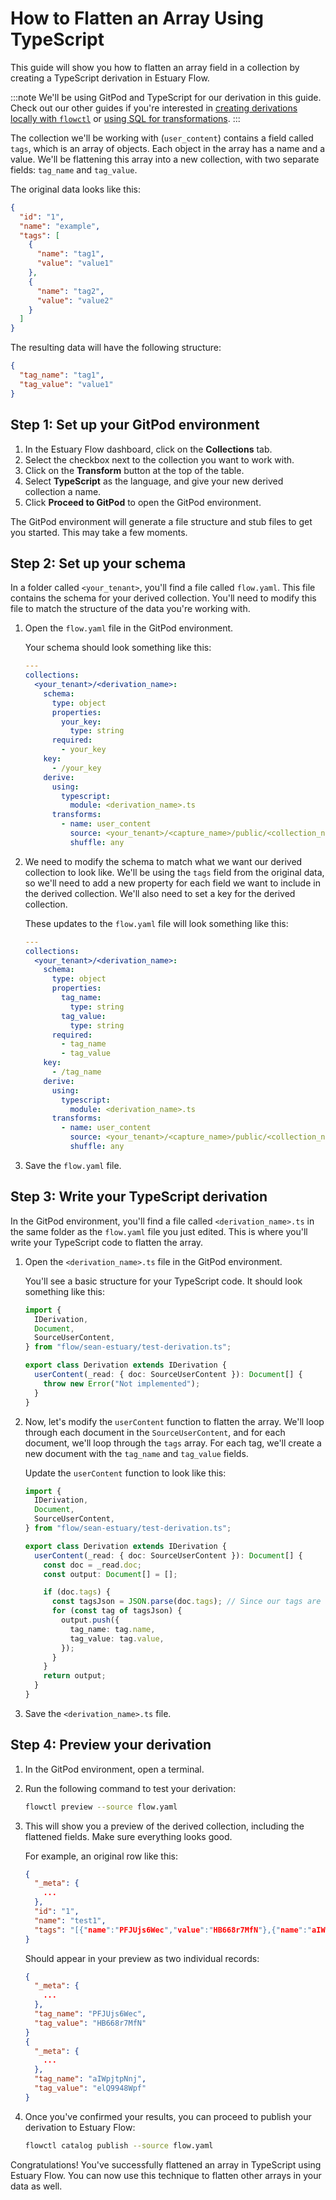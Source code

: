 # How to Flatten an Array Using TypeScript

This guide will show you how to flatten an array field in a collection by creating a TypeScript derivation in Estuary Flow.

:::note
We'll be using GitPod and TypeScript for our derivation in this guide. Check out our other guides if you're interested in [creating derivations locally with `flowctl`](./flowctl/create-derivation.md) or [using SQL for transformations](./derivation_tutorial_sql.md).
:::

The collection we'll be working with (`user_content`) contains a field called `tags`, which is an array of objects. Each object in the array has a name and a value. We'll be flattening this array into a new collection, with two separate fields: `tag_name` and `tag_value`.

The original data looks like this:

```json
{
  "id": "1",
  "name": "example",
  "tags": [
    {
      "name": "tag1",
      "value": "value1"
    },
    {
      "name": "tag2",
      "value": "value2"
    }
  ]
}
```

The resulting data will have the following structure:

```json
{
  "tag_name": "tag1",
  "tag_value": "value1"
}
```

## Step 1: Set up your GitPod environment

1. In the Estuary Flow dashboard, click on the **Collections** tab.
2. Select the checkbox next to the collection you want to work with.
3. Click on the **Transform** button at the top of the table.
4. Select **TypeScript** as the language, and give your new derived collection a name.
5. Click **Proceed to GitPod** to open the GitPod environment.

The GitPod environment will generate a file structure and stub files to get you started. This may take a few moments.

## Step 2: Set up your schema

In a folder called `<your_tenant>`, you'll find a file called `flow.yaml`. This file contains the schema for your derived collection. You'll need to modify this file to match the structure of the data you're working with.

1. Open the `flow.yaml` file in the GitPod environment.

   Your schema should look something like this:

   ```yaml
   ---
   collections:
     <your_tenant>/<derivation_name>:
       schema:
         type: object
         properties:
           your_key:
             type: string
         required:
           - your_key
       key:
         - /your_key
       derive:
         using:
           typescript:
             module: <derivation_name>.ts
         transforms:
           - name: user_content
             source: <your_tenant>/<capture_name>/public/<collection_name>
             shuffle: any
   ```

2. We need to modify the schema to match what we want our derived collection to look like. We'll be using the `tags` field from the original data, so we'll need to add a new property for each field we want to include in the derived collection. We'll also need to set a key for the derived collection.

   These updates to the `flow.yaml` file will look something like this:

   ```yaml
   ---
   collections:
     <your_tenant>/<derivation_name>:
       schema:
         type: object
         properties:
           tag_name:
             type: string
           tag_value:
             type: string
         required:
           - tag_name
           - tag_value
       key:
         - /tag_name
       derive:
         using:
           typescript:
             module: <derivation_name>.ts
         transforms:
           - name: user_content
             source: <your_tenant>/<capture_name>/public/<collection_name>
             shuffle: any
   ```

3. Save the `flow.yaml` file.

## Step 3: Write your TypeScript derivation

In the GitPod environment, you'll find a file called `<derivation_name>.ts` in the same folder as the `flow.yaml` file you just edited. This is where you'll write your TypeScript code to flatten the array.

1. Open the `<derivation_name>.ts` file in the GitPod environment.

   You'll see a basic structure for your TypeScript code. It should look something like this:

   ```typescript
   import {
     IDerivation,
     Document,
     SourceUserContent,
   } from "flow/sean-estuary/test-derivation.ts";

   export class Derivation extends IDerivation {
     userContent(_read: { doc: SourceUserContent }): Document[] {
       throw new Error("Not implemented");
     }
   }
   ```

2. Now, let's modify the `userContent` function to flatten the array. We'll loop through each document in the `SourceUserContent`, and for each document, we'll loop through the `tags` array. For each tag, we'll create a new document with the `tag_name` and `tag_value` fields.

   Update the `userContent` function to look like this:

   ```typescript
   import {
     IDerivation,
     Document,
     SourceUserContent,
   } from "flow/sean-estuary/test-derivation.ts";

   export class Derivation extends IDerivation {
     userContent(_read: { doc: SourceUserContent }): Document[] {
       const doc = _read.doc;
       const output: Document[] = [];

       if (doc.tags) {
         const tagsJson = JSON.parse(doc.tags); // Since our tags are arriving as a string from Google Sheets
         for (const tag of tagsJson) {
           output.push({
             tag_name: tag.name,
             tag_value: tag.value,
           });
         }
       }
       return output;
     }
   }
   ```

3. Save the `<derivation_name>.ts` file.

## Step 4: Preview your derivation

1. In the GitPod environment, open a terminal.
2. Run the following command to test your derivation:

   ```bash
   flowctl preview --source flow.yaml
   ```

3. This will show you a preview of the derived collection, including the flattened fields. Make sure everything looks good.

   For example, an original row like this:

   ```json
   {
     "_meta": {
       ...
     },
     "id": "1",
     "name": "test1",
     "tags": "[{"name":"PFJUjs6Wec","value":"HB668r7MfN"},{"name":"aIWpjtpNnj","value":"elQ9948Wpf"}]"
   }
   ```

   Should appear in your preview as two individual records:

   ```json
   {
     "_meta": {
       ...
     },
     "tag_name": "PFJUjs6Wec",
     "tag_value": "HB668r7MfN"
   }
   {
     "_meta": {
       ...
     },
     "tag_name": "aIWpjtpNnj",
     "tag_value": "elQ9948Wpf"
   }
   ```

4. Once you've confirmed your results, you can proceed to publish your derivation to Estuary Flow:

   ```bash
   flowctl catalog publish --source flow.yaml
   ```

Congratulations! You've successfully flattened an array in TypeScript using Estuary Flow. You can now use this technique to flatten other arrays in your data as well.
